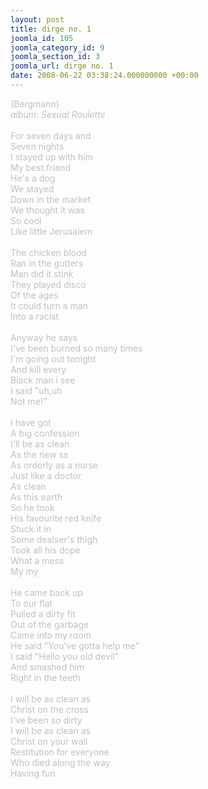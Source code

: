 ```yaml
---
layout: post
title: dirge no. 1
joomla_id: 105
joomla_category_id: 9
joomla_section_id: 3
joomla_url: dirge no. 1
date: 2008-06-22 03:38:24.000000000 +00:00
---
```

<span style="color: #c0c0c0">(Bergmann)<br />
<i>album: Sexual Roulette</i><br />
<br />
For seven days and<br />
Seven nights<br />
I stayed up with him<br />
My best friend<br />
He's a dog<br />
We stayed<br />
Down in the market<br />
We thought it was<br />
So cool<br />
Like little Jerusalem<br />
<br />
The chicken blood<br />
Ran in the gutters<br />
Man did it stink<br />
They played disco<br />
Of the ages<br />
It could turn a man<br />
Into a racist<br />
<br />
Anyway he says<br />
I've been burned so many times<br />
I'm going out tonight<br />
And kill every<br />
Black man i see<br />
I said &quot;uh,uh<br />
Not me!&quot;<br />
<br />
I have got<br />
A big confession<br />
I'll be as clean<br />
As the new ss<br />
As orderly as a nurse<br />
Just like a doctor<br />
As clean<br />
As this earth<br />
So he took<br />
His favourite red knife<br />
Stuck it in<br />
Some dealser's thigh<br />
Took all his dope<br />
What a mess<br />
My my<br />
<br />
He came back up<br />
To our flat<br />
Pulled a dirty fit<br />
Out of the garbage<br />
Came into my room<br />
He said &quot;You've gotta help me&quot;<br />
I said &quot;Hello you old devil&quot;<br />
And smashed him<br />
Right in the teeth<br />
<br />
I will be as clean as<br />
Christ on the cross<br />
I've been so dirty<br />
I will be as clean as<br />
Christ on your wall<br />
Restitution for everyone<br />
Who died along the way<br />
Having fun
</span>
